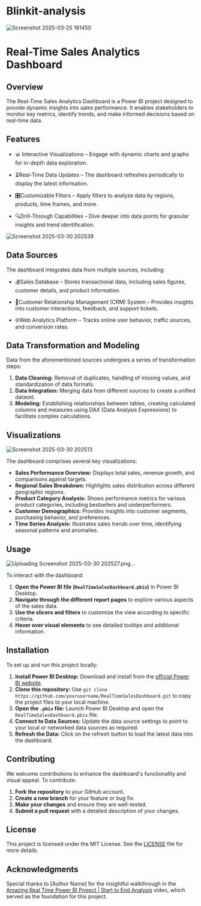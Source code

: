 # Blinkit-analysis
![Screenshot 2025-03-25 181450](https://github.com/user-attachments/assets/dc753f26-908d-45e5-8426-d51746beaad1)

# Real-Time Sales Analytics Dashboard

## Overview

The Real-Time Sales Analytics Dashboard is a Power BI project designed to provide dynamic insights into sales performance. It enables stakeholders to monitor key metrics, identify trends, and make informed decisions based on real-time data.

## Features

- 📊 Interactive Visualizations – Engage with dynamic charts and graphs for in-depth data exploration.

- ⏳Real-Time Data Updates – The dashboard refreshes periodically to display the latest information.

- 🎛️Customizable Filters – Apply filters to analyze data by regions, products, time frames, and more.

- 🔍Drill-Through Capabilities – Dive deeper into data points for granular insights and trend identification.


![Screenshot 2025-03-30 202539](https://github.com/user-attachments/assets/c183154d-128a-4b15-9706-4afd74821e43)

## Data Sources

The dashboard integrates data from multiple sources, including:

- 💰Sales Database – Stores transactional data, including sales figures, customer details, and product information.

- 🤝Customer Relationship Management (CRM) System – Provides insights into customer interactions, feedback, and support tickets.

- 🌐Web Analytics Platform – Tracks online user behavior, traffic sources, and conversion rates.
## Data Transformation and Modeling

Data from the aforementioned sources undergoes a series of transformation steps:

1. **Data Cleaning:** Removal of duplicates, handling of missing values, and standardization of data formats.
2. **Data Integration:** Merging data from different sources to create a unified dataset.
3. **Modeling:** Establishing relationships between tables, creating calculated columns and measures using DAX (Data Analysis Expressions) to facilitate complex calculations.

## Visualizations
![Screenshot 2025-03-30 202513](https://github.com/user-attachments/assets/2da505ea-3f06-4eeb-9e7b-818ce0d1a220)

The dashboard comprises several key visualizations:

- **Sales Performance Overview:** Displays total sales, revenue growth, and comparisons against targets.
- **Regional Sales Breakdown:** Highlights sales distribution across different geographic regions.
- **Product Category Analysis:** Shows performance metrics for various product categories, including bestsellers and underperformers.
- **Customer Demographics:** Provides insights into customer segments, purchasing behavior, and preferences.
- **Time Series Analysis:** Illustrates sales trends over time, identifying seasonal patterns and anomalies.

## Usage
![Uploading Screenshot 2025-03-30 202527.png…]()

To interact with the dashboard:

1. **Open the Power BI file (`RealTimeSalesDashboard.pbix`)** in Power BI Desktop.
2. **Navigate through the different report pages** to explore various aspects of the sales data.
3. **Use the slicers and filters** to customize the view according to specific criteria.
4. **Hover over visual elements** to see detailed tooltips and additional information.

## Installation

To set up and run this project locally:

1. **Install Power BI Desktop:** Download and install from the [official Power BI website](https://powerbi.microsoft.com/desktop/).
2. **Clone this repository:** Use `git clone https://github.com/yourusername/RealTimeSalesDashboard.git` to copy the project files to your local machine.
3. **Open the `.pbix` file:** Launch Power BI Desktop and open the `RealTimeSalesDashboard.pbix` file.
4. **Connect to Data Sources:** Update the data source settings to point to your local or networked data sources as required.
5. **Refresh the Data:** Click on the refresh button to load the latest data into the dashboard.

## Contributing

We welcome contributions to enhance the dashboard's functionality and visual appeal. To contribute:

1. **Fork the repository** to your GitHub account.
2. **Create a new branch** for your feature or bug fix.
3. **Make your changes** and ensure they are well-tested.
4. **Submit a pull request** with a detailed description of your changes.

## License

This project is licensed under the MIT License. See the [LICENSE](LICENSE) file for more details.

## Acknowledgments

Special thanks to [Author Name] for the insightful walkthrough in the [Amazing Real Time Power BI Project | Start to End Analysis](https://www.youtube.com/watch?v=mmxVCFceQgU) video, which served as the foundation for this project.
